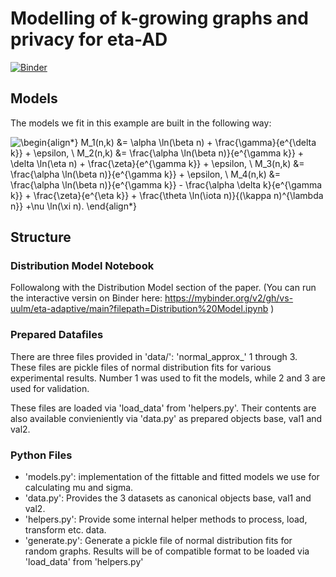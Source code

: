 # Modelling of k-growing graphs and privacy for eta-AD

[![Binder](https://mybinder.org/badge_logo.svg)](https://mybinder.org/v2/gh/vs-uulm/eta-adaptive/main?filepath=Distribution%20Model.ipynb)

## Models

The models we fit in this example are built in the following way:

![
\begin{align*}
M_1(n,k) &= \alpha \ln(\beta n) + \frac{\gamma}{e^{\delta k}} + \epsilon, \\
M_2(n,k) &= \frac{\alpha \ln(\beta n)}{e^{\gamma k}} + \delta \ln(\eta n) + \frac{\zeta}{e^{\gamma k}} + \epsilon, \\
M_3(n,k) &= \frac{\alpha \ln(\beta n)}{e^{\gamma k}} + \epsilon, \\
M_4(n,k) &= \frac{\alpha \ln(\beta n)}{e^{\gamma k}} - \frac{\alpha \delta k}{e^{\gamma k}} + \frac{\zeta}{e^{\eta k}} + \frac{\theta \ln(\iota n)}{(\kappa n)^{\lambda n}} +\nu \ln(\xi n).
\end{align*}](https://render.githubusercontent.com/render/math?math=%5Cdisplaystyle+%0A%5Cbegin%7Balign%2A%7D%0AM_1%28n%2Ck%29+%26%3D+%5Calpha+%5Cln%28%5Cbeta+n%29+%2B+%5Cfrac%7B%5Cgamma%7D%7Be%5E%7B%5Cdelta+k%7D%7D+%2B+%5Cepsilon%2C+%5C%5C%0AM_2%28n%2Ck%29+%26%3D+%5Cfrac%7B%5Calpha+%5Cln%28%5Cbeta+n%29%7D%7Be%5E%7B%5Cgamma+k%7D%7D+%2B+%5Cdelta+%5Cln%28%5Ceta+n%29+%2B+%5Cfrac%7B%5Czeta%7D%7Be%5E%7B%5Cgamma+k%7D%7D+%2B+%5Cepsilon%2C+%5C%5C%0AM_3%28n%2Ck%29+%26%3D+%5Cfrac%7B%5Calpha+%5Cln%28%5Cbeta+n%29%7D%7Be%5E%7B%5Cgamma+k%7D%7D+%2B+%5Cepsilon%2C+%5C%5C%0AM_4%28n%2Ck%29+%26%3D+%5Cfrac%7B%5Calpha+%5Cln%28%5Cbeta+n%29%7D%7Be%5E%7B%5Cgamma+k%7D%7D+-+%5Cfrac%7B%5Calpha+%5Cdelta+k%7D%7Be%5E%7B%5Cgamma+k%7D%7D+%2B+%5Cfrac%7B%5Czeta%7D%7Be%5E%7B%5Ceta+k%7D%7D+%2B+%5Cfrac%7B%5Ctheta+%5Cln%28%5Ciota+n%29%7D%7B%28%5Ckappa+n%29%5E%7B%5Clambda+n%7D%7D+%2B%5Cnu+%5Cln%28%5Cxi+n%29.%0A%5Cend%7Balign%2A%7D)

## Structure

### Distribution Model Notebook
 
Followalong with the Distribution Model section of the paper. (You can run the interactive versin on Binder here: https://mybinder.org/v2/gh/vs-uulm/eta-adaptive/main?filepath=Distribution%20Model.ipynb )

### Prepared Datafiles

There are three files provided in 'data/': 'normal_approx_' 1 through 3.
These files are pickle files of normal distribution fits for various experimental results.
Number 1 was used to fit the models, while 2 and 3 are used for validation.

These files are loaded via 'load_data' from 'helpers.py'.
Their contents are also available convieniently via 'data.py' as prepared objects base, val1 and val2.
 
### Python Files
 
 * 'models.py': implementation of the fittable and fitted models we use for calculating mu and sigma.
 * 'data.py': Provides the 3 datasets as canonical objects base, val1 and val2.
 * 'helpers.py': Provide some internal helper methods to process, load, transform etc. data.
 * 'generate.py': Generate a pickle file of normal distribution fits for random graphs. Results will be of compatible format to be loaded via 'load_data' from 'helpers.py'
